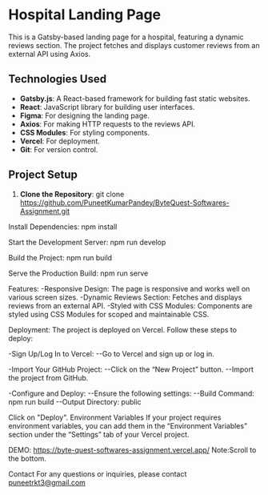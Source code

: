 # Hospital Landing Page

This is a Gatsby-based landing page for a hospital, featuring a dynamic reviews section. The project fetches and displays customer reviews from an external API using Axios.

## Technologies Used

- **Gatsby.js**: A React-based framework for building fast static websites.
- **React**: JavaScript library for building user interfaces.
- **Figma**: For designing the landing page.
- **Axios**: For making HTTP requests to the reviews API.
- **CSS Modules**: For styling components.
- **Vercel**: For deployment.
- **Git**: For version control.

## Project Setup

1. **Clone the Repository**:
   git clone https://github.com/PuneetKumarPandey/ByteQuest-Softwares-Assignment.git
   
Install Dependencies:
  npm install
  
Start the Development Server:
  npm run develop

Build the Project: 
  npm run build
  
Serve the Production Build:
  npm run serve
  

Features:
  -Responsive Design: The page is responsive and works well on various screen sizes.
  -Dynamic Reviews Section: Fetches and displays reviews from an external API.
  -Styled with CSS Modules: Components are styled using CSS Modules for scoped and maintainable   CSS.
  
Deployment:
The project is deployed on Vercel. Follow these steps to deploy:

-Sign Up/Log In to Vercel:
  --Go to Vercel and sign up or log in.
  
-Import Your GitHub Project:
  --Click on the “New Project” button.
  --Import the project from GitHub.
  
-Configure and Deploy:
  --Ensure the following settings:
      --Build Command: npm run build
      --Output Directory: public
      
Click on "Deploy".
Environment Variables
If your project requires environment variables, you can add them in the “Environment Variables” section under the “Settings” tab of your Vercel project.

DEMO: https://byte-quest-softwares-assignment.vercel.app/
   Note:Scroll to the bottom.

Contact
For any questions or inquiries, please contact puneetrkt3@gmail.com
